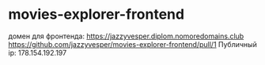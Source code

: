 # movies-explorer-frontend


домен для фронтенда: https://jazzyvesper.diplom.nomoredomains.club
https://github.com/jazzyvesper/movies-explorer-frontend/pull/1
Публичный ip: 178.154.192.197
